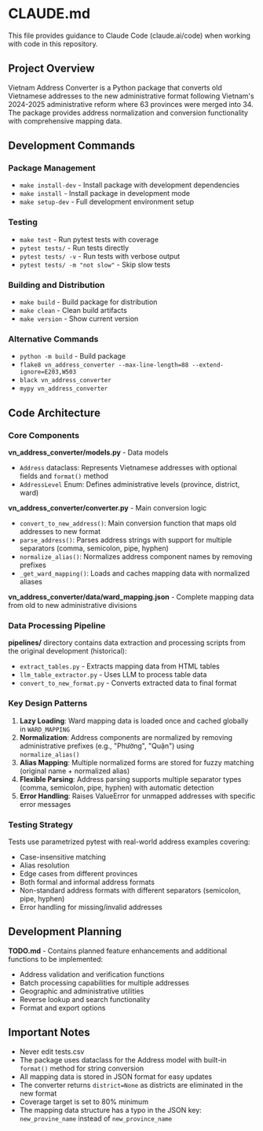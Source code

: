 # CLAUDE.md

This file provides guidance to Claude Code (claude.ai/code) when working with code in this repository.

## Project Overview

Vietnam Address Converter is a Python package that converts old Vietnamese addresses to the new administrative format following Vietnam's 2024-2025 administrative reform where 63 provinces were merged into 34. The package provides address normalization and conversion functionality with comprehensive mapping data.

## Development Commands

### Package Management
- `make install-dev` - Install package with development dependencies
- `make install` - Install package in development mode
- `make setup-dev` - Full development environment setup

### Testing
- `make test` - Run pytest tests with coverage
- `pytest tests/` - Run tests directly
- `pytest tests/ -v` - Run tests with verbose output
- `pytest tests/ -m "not slow"` - Skip slow tests

### Building and Distribution
- `make build` - Build package for distribution
- `make clean` - Clean build artifacts
- `make version` - Show current version

### Alternative Commands
- `python -m build` - Build package
- `flake8 vn_address_converter --max-line-length=88 --extend-ignore=E203,W503`
- `black vn_address_converter`
- `mypy vn_address_converter`

## Code Architecture

### Core Components

**vn_address_converter/models.py** - Data models
- `Address` dataclass: Represents Vietnamese addresses with optional fields and `format()` method
- `AddressLevel` Enum: Defines administrative levels (province, district, ward)

**vn_address_converter/converter.py** - Main conversion logic
- `convert_to_new_address()`: Main conversion function that maps old addresses to new format
- `parse_address()`: Parses address strings with support for multiple separators (comma, semicolon, pipe, hyphen)
- `normalize_alias()`: Normalizes address component names by removing prefixes
- `_get_ward_mapping()`: Loads and caches mapping data with normalized aliases

**vn_address_converter/data/ward_mapping.json** - Complete mapping data from old to new administrative divisions

### Data Processing Pipeline

**pipelines/** directory contains data extraction and processing scripts from the original development (historical):
- `extract_tables.py` - Extracts mapping data from HTML tables
- `llm_table_extractor.py` - Uses LLM to process table data
- `convert_to_new_format.py` - Converts extracted data to final format

### Key Design Patterns

1. **Lazy Loading**: Ward mapping data is loaded once and cached globally in `WARD_MAPPING`
2. **Normalization**: Address components are normalized by removing administrative prefixes (e.g., "Phường", "Quận") using `normalize_alias()`
3. **Alias Mapping**: Multiple normalized forms are stored for fuzzy matching (original name + normalized alias)
4. **Flexible Parsing**: Address parsing supports multiple separator types (comma, semicolon, pipe, hyphen) with automatic detection
5. **Error Handling**: Raises ValueError for unmapped addresses with specific error messages

### Testing Strategy

Tests use parametrized pytest with real-world address examples covering:
- Case-insensitive matching
- Alias resolution
- Edge cases from different provinces
- Both formal and informal address formats
- Non-standard address formats with different separators (semicolon, pipe, hyphen)
- Error handling for missing/invalid addresses

## Development Planning

**TODO.md** - Contains planned feature enhancements and additional functions to be implemented:
- Address validation and verification functions
- Batch processing capabilities for multiple addresses
- Geographic and administrative utilities
- Reverse lookup and search functionality
- Format and export options

## Important Notes

- Never edit tests.csv
- The package uses dataclass for the Address model with built-in `format()` method for string conversion
- All mapping data is stored in JSON format for easy updates
- The converter returns `district=None` as districts are eliminated in the new format
- Coverage target is set to 80% minimum
- The mapping data structure has a typo in the JSON key: `new_provine_name` instead of `new_province_name`